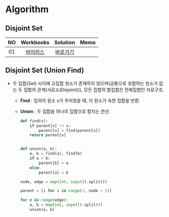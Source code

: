 # Algorithm 

## Disjoint Set
|<center>NO|<center>Workbooks|<center>Solution|<center>Memo|
|:---:|:---:|:---:|:---:|
|01|[<center>바이러스](https://www.acmicpc.net/problem/2606)|[<center>바로가기](./Solution/바이러스)| |


## Disjoint Set (Union Find)
- 두 집합(Set) 사이에 교집합 원소가 존재하지 않으며(공통으로 포함하는 원소가 없는 두 집합의 관계(서로소(Disjoint))), 모든 집합의 합집합은 전체집합인 자료구조.

    - **Find** : 임의의 원소 x가 주어졌을 때, 이 원소가 속한 집합을 반환.
    - **Union** : 두 집합을 하나의 집합으로 합치는 연산.

        ```python
        def find(x):
            if parent[x] != x:
                parent[x] = find(parent[x])
            return parent[x]


        def union(a, b):
            a, b = find(a), find(b)
            if a < b:
                parent[b] = a
            else:
                parent[a] = b

        node, edge = map(int, input().split())

        parent = [i for i in range(1, node + 1)]

        for e in range(edge):
            a, b = map(int, input().split())
            union(a, b)
        ```
